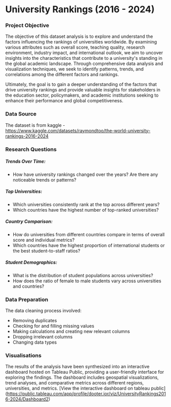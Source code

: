 # University Rankings (2016 - 2024)

### Project Objective
The objective of this dataset analysis is to explore and understand the factors influencing the rankings of universities worldwide. By examining various attributes such as overall score, teaching quality, research environment, industry impact, and international outlook, we aim to uncover insights into the characteristics that contribute to a university's standing in the global academic landscape. Through comprehensive data analysis and visualization techniques, we seek to identify patterns, trends, and correlations among the different factors and rankings. 

Ultimately, the goal is to gain a deeper understanding of the factors that drive university rankings and provide valuable insights for stakeholders in the education sector, policymakers, and academic institutions seeking to enhance their performance and global competitiveness.

### Data Source
The dataset is from kaggle - https://www.kaggle.com/datasets/raymondtoo/the-world-university-rankings-2016-2024

### Research Questions
##### Trends Over Time:
- How have university rankings changed over the years? Are there any noticeable trends or patterns?
##### Top Universities:
- Which universities consistently rank at the top across different years?
- Which countries have the highest number of top-ranked universities?
##### Country Comparison:
- How do universities from different countries compare in terms of overall score and individual metrics?
- Which countries have the highest proportion of international students or the best student-to-staff ratios?
##### Student Demographics:
- What is the distribution of student populations across universities?
- How does the ratio of female to male students vary across universities and countries?

### Data Preparation 
The data cleaning process involved:
- Removing duplicates
- Checking for and filling missing values
- Making calculations and creating new relevant columns
- Dropping irrelevant columns
- Changing data types

### Visualisations
The results of the analysis have been synthesized into an interactive dashboard hosted on Tableau Public, providing a user-friendly interface for exploring the findings. The dashboard includes geospatial visualizations, trend analyses, and comparative metrics across different regions, universities, and metrics.
[View the interactive dashboard on tableau public] (https://public.tableau.com/app/profile/dooter.ior/viz/UniversityRankings2016-2024/Dashboard2)
